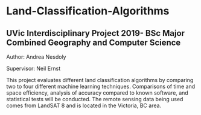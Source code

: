 # Land-Classification-Algorithms
## UVic Interdisciplinary Project 2019- BSc Major Combined Geography and Computer Science
Author: Andrea Nesdoly

Supervisor: Neil Ernst

This project evaluates different land classification algorithms by comparing two to four different machine learning techniques. Comparisons of time and space efficiency, analysis of accuracy compared to known software, and statistical tests will be conducted.
The remote sensing data being used comes from LandSAT 8 and is located in the Victoria, BC area.
